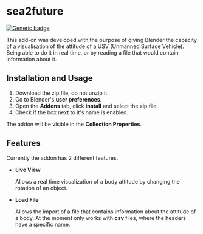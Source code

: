 # sea2future

[![Generic badge](https://img.shields.io/badge/version-0.2.2-green.svg)](https://shields.io/)

This add-on was developed with the purpose of giving Blender the capacity of a visualisation of the attitude of a USV (Unmanned Surface Vehicle). Being able to do it in real time, or by reading a file that would contain information about it.

## Installation and Usage

1. Download the zip file, do not unzip it.
2. Go to Blender's <b>user preferences</b>.
3. Open the <b>Addons</b> tab, click <b>install</b> and select the zip file.
4. Check if the box next to it's name is enabled.

The addon will be visible in the <b>Collection Properties</b>.

## Features

Currently the addon has 2 different features.

- <b>Live View</b>

  Allows a real time visualization of a body attitude by changing the rotation of an object.

- <b>Load File</b>

  Allows the import of a file that contains information about the attitude of a body. At the moment only works with <b>csv</b> files, where the headers have a specific name.
